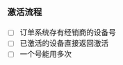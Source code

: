 <span  style="font-family: Simsun,serif; font-size: 17px; ">

### 激活流程

- [ ] 订单系统存有经销商的设备号
- [ ] 已激活的设备直接返回激活
- [ ] 一个号能用多次

</span>